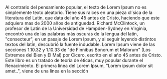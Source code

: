 Al contrario del pensamiento popular, el texto de Lorem Ipsum no es simplemente texto aleatorio. 
Tiene sus raices en una pieza cl´sica de la literatura del Latin, que data del año 45 antes de Cristo,
 haciendo que este adquiera mas de 2000 años de antiguedad. Richard McClintock, un profesor de 
 Latin de la Universidad de Hampden-Sydney en Virginia, encontró una de las palabras más oscuras 
 de la lengua del latín, "consecteur", en un pasaje de Lorem Ipsum, y al seguir leyendo distintos textos 
 del latín, 
 descubrió la fuente indudable. Lorem Ipsum viene de las secciones 1.10.32 y 1.10.33 de "de Finnibus 
 Bonorum et Malorum" (Los Extremos del Bien y El Mal) por Cicero, escrito en el año 45 antes de Cristo. 
 Este libro es un tratado de teoría de éticas, muy popular durante el Renacimiento. El primera linea del 
 Lorem Ipsum, "Lorem ipsum dolor sit amet..", viene de una linea en la sección 